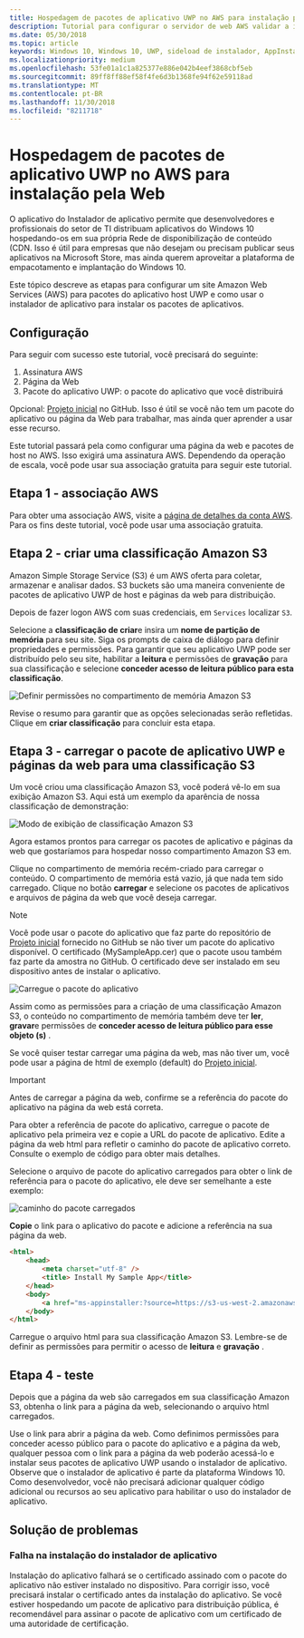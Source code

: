 ```yaml
---
title: Hospedagem de pacotes de aplicativo UWP no AWS para instalação pela Web
description: Tutorial para configurar o servidor de web AWS validar a instalação do aplicativo por meio do instalador de aplicativo do aplicativo
ms.date: 05/30/2018
ms.topic: article
keywords: Windows 10, Windows 10, UWP, sideload de instalador, AppInstaller, aplicativo, relacionados pacotes opcionais, definidos, AWS
ms.localizationpriority: medium
ms.openlocfilehash: 53fe01a1c1a825377e886e042b4eef3868cbf5eb
ms.sourcegitcommit: 89ff8ff88ef58f4fe6d3b1368fe94f62e59118ad
ms.translationtype: MT
ms.contentlocale: pt-BR
ms.lasthandoff: 11/30/2018
ms.locfileid: "8211718"
---
```

# <a name="hosting-uwp-app-packages-on-aws-for-web-install"></a>Hospedagem de pacotes de aplicativo UWP no AWS para instalação pela Web

O aplicativo do Instalador de aplicativo permite que desenvolvedores e profissionais do setor de TI distribuam aplicativos do Windows 10 hospedando-os em sua própria Rede de disponibilização de conteúdo (CDN. Isso é útil para empresas que não desejam ou precisam publicar seus aplicativos na Microsoft Store, mas ainda querem aproveitar a plataforma de empacotamento e implantação do Windows 10.

Este tópico descreve as etapas para configurar um site Amazon Web Services (AWS) para pacotes do aplicativo host UWP e como usar o instalador de aplicativo para instalar os pacotes de aplicativos.

## <a name="setup"></a>Configuração

Para seguir com sucesso este tutorial, você precisará do seguinte:
 
1. Assinatura AWS 
2. Página da Web
3. Pacote do aplicativo UWP: o pacote do aplicativo que você distribuirá

Opcional: [Projeto inicial](https://github.com/AppInstaller/MySampleWebApp) no GitHub. Isso é útil se você não tem um pacote do aplicativo ou página da Web para trabalhar, mas ainda quer aprender a usar esse recurso.

Este tutorial passará pela como configurar uma página da web e pacotes de host no AWS. Isso exigirá uma assinatura AWS. Dependendo da operação de escala, você pode usar sua associação gratuita para seguir este tutorial. 

## <a name="step-1---aws-membership"></a>Etapa 1 - associação AWS
Para obter uma associação AWS, visite a [página de detalhes da conta AWS](https://aws.amazon.com/free/). Para os fins deste tutorial, você pode usar uma associação gratuita.

## <a name="step-2---create-an-amazon-s3-bucket"></a>Etapa 2 - criar uma classificação Amazon S3

Amazon Simple Storage Service (S3) é um AWS oferta para coletar, armazenar e analisar dados. S3 buckets são uma maneira conveniente de pacotes de aplicativo UWP de host e páginas da web para distribuição. 

Depois de fazer logon AWS com suas credenciais, em `Services` localizar `S3`. 

Selecione a **classificação de criar**e insira um **nome de partição de memória** para seu site. Siga os prompts de caixa de diálogo para definir propriedades e permissões. Para garantir que seu aplicativo UWP pode ser distribuído pelo seu site, habilitar a **leitura** e permissões de **gravação** para sua classificação e selecione **conceder acesso de leitura público para esta classificação**.

![Definir permissões no compartimento de memória Amazon S3](images/aws-permissions.png) 

Revise o resumo para garantir que as opções selecionadas serão refletidas. Clique em **criar classificação** para concluir esta etapa. 

## <a name="step-3---upload-uwp-app-package-and-web-pages-to-an-s3-bucket"></a>Etapa 3 - carregar o pacote de aplicativo UWP e páginas da web para uma classificação S3

Um você criou uma classificação Amazon S3, você poderá vê-lo em sua exibição Amazon S3. Aqui está um exemplo da aparência de nossa classificação de demonstração:

![Modo de exibição de classificação Amazon S3](images/aws-post-create.png)

Agora estamos prontos para carregar os pacotes de aplicativo e páginas da web que gostaríamos para hospedar nosso compartimento Amazon S3 em. 

Clique no compartimento de memória recém-criado para carregar o conteúdo. O compartimento de memória está vazio, já que nada tem sido carregado. Clique no botão **carregar** e selecione os pacotes de aplicativos e arquivos de página da web que você deseja carregar.

> [!NOTE]
> Você pode usar o pacote do aplicativo que faz parte do repositório de [Projeto inicial](https://github.com/AppInstaller/MySampleWebApp) fornecido no GitHub se não tiver um pacote do aplicativo disponível. O certificado (MySampleApp.cer) que o pacote usou também faz parte da amostra no GitHub. O certificado deve ser instalado em seu dispositivo antes de instalar o aplicativo.

![Carregue o pacote do aplicativo](images/aws-upload-package.png)

Assim como as permissões para a criação de uma classificação Amazon S3, o conteúdo no compartimento de memória também deve ter **ler**, **gravar**e permissões de **conceder acesso de leitura público para esse objeto (s)** .

Se você quiser testar carregar uma página da web, mas não tiver um, você pode usar a página de html de exemplo (default) do [Projeto inicial](https://github.com/AppInstaller/MySampleWebApp/blob/master/MySampleWebApp/default.html).

> [!IMPORTANT]
> Antes de carregar a página da web, confirme se a referência do pacote do aplicativo na página da web está correta. 

Para obter a referência de pacote do aplicativo, carregue o pacote de aplicativo pela primeira vez e copie a URL do pacote de aplicativo. Edite a página da web html para refletir o caminho do pacote de aplicativo correto. Consulte o exemplo de código para obter mais detalhes. 

Selecione o arquivo de pacote do aplicativo carregados para obter o link de referência para o pacote do aplicativo, ele deve ser semelhante a este exemplo:

![caminho do pacote carregados](images/aws-package-path.png)

**Copie** o link para o aplicativo do pacote e adicione a referência na sua página da web. 

```html
<html>
    <head>
        <meta charset="utf-8" />
        <title> Install My Sample App</title>
    </head>
    <body>
        <a href="ms-appinstaller:?source=https://s3-us-west-2.amazonaws.com/appinstaller-aws-demo/MySampleApp.appxbundle"> Install My Sample App</a>
    </body>
</html>
```
Carregue o arquivo html para sua classificação Amazon S3. Lembre-se de definir as permissões para permitir o acesso de **leitura** e **gravação** .

## <a name="step-4---test"></a>Etapa 4 - teste

Depois que a página da web são carregados em sua classificação Amazon S3, obtenha o link para a página da web, selecionando o arquivo html carregados.

Use o link para abrir a página da web. Como definimos permissões para conceder acesso público para o pacote do aplicativo e a página da web, qualquer pessoa com o link para a página da web poderão acessá-lo e instalar seus pacotes de aplicativo UWP usando o instalador de aplicativo. Observe que o instalador de aplicativo é parte da plataforma Windows 10. Como desenvolvedor, você não precisará adicionar qualquer código adicional ou recursos ao seu aplicativo para habilitar o uso do instalador de aplicativo. 

## <a name="troubleshooting"></a>Solução de problemas

### <a name="app-installer-fails-to-install"></a>Falha na instalação do instalador de aplicativo 

Instalação do aplicativo falhará se o certificado assinado com o pacote do aplicativo não estiver instalado no dispositivo. Para corrigir isso, você precisará instalar o certificado antes da instalação do aplicativo. Se você estiver hospedando um pacote de aplicativo para distribuição pública, é recomendável para assinar o pacote de aplicativo com um certificado de uma autoridade de certificação. 


